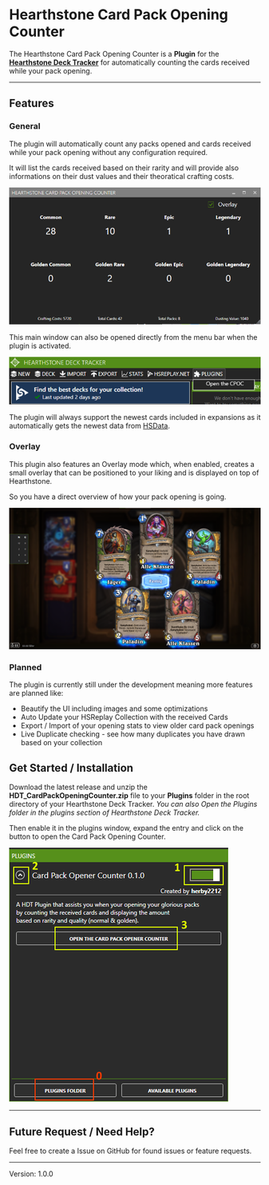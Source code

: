 ﻿# Hearthstone Card Pack Opening Counter
The Hearthstone Card Pack Opening Counter is a **Plugin** for the **[Hearthstone Deck Tracker](https://github.com/HearthSim/Hearthstone-Deck-Tracker)** for automatically counting the cards received while your pack opening.

***

## Features

### General

The plugin will automatically count any packs opened and cards received while your pack opening without any configuration required.

It will list the cards received based on their rarity and will provide also informations on their dust values and their theoratical crafting costs.

![!](Images/cpocMainWindow.png "Main window showing your pack opening stats")

This main window can also be opened directly from the menu bar when the plugin is activated.

![!](Images/cpocOpenFromMenuBar.png "Directly open the main window from the Menu Bar")

The plugin will always support the newest cards included in expansions as it automatically gets the newest data from [HSData](https://github.com/HearthSim/hsdata).

### Overlay

This plugin also features an Overlay mode which, when enabled, creates a small overlay that can be positioned to your liking and is displayed on top of Hearthstone. 

So you have a direct overview of how your pack opening is going.

![!](Images/cpocOverlay.png "Overlay that sits on top of Hearthstone and be freely positioned")

### Planned

The plugin is currently still under the development meaning more features are planned like:

- Beautify the UI including images and some optimizations
- Auto Update your HSReplay Collection with the received Cards
- Export / Import of your opening stats to view older card pack openings
- Live Duplicate checking - see how many duplicates you have drawn based on your collection

## Get Started / Installation
Download the latest release and unzip the **HDT_CardPackOpeningCounter.zip** file to your **Plugins** folder in the root directory of your Hearthstone Deck Tracker.
*You can also Open the Plugins folder in the plugins section of Hearthstone Deck Tracker.*

Then enable it in the plugins window, expand the entry and click on the button to open the Card Pack Opening Counter.

![!](Images/Installation.png "CPOC installed and activated in HDT")

***

## Future Request / Need Help?
Feel free to create a Issue on GitHub for found issues or feature requests.

***

Version: 1.0.0